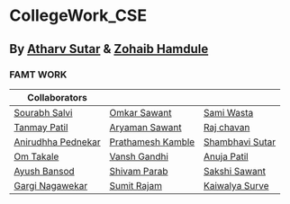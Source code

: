 # CollegeWork_CSE
## By [Atharv Sutar](https://t.me/ATANYTHING) & [Zohaib Hamdule](https://github.com/zohaib2002)

### FAMT WORK

|               Collaborators                    |                                                  |                                                 |
| -----------------------------------------------| :------------------------------------------------| :-----------------------------------------------|
| [Sourabh Salvi](https://t.me/sourabh_salvi_45) | [Omkar Sawant](https://t.me/OmkarSawant53)       | [Sami Wasta](https://github.com/samiwasta)      |
| [Tanmay Patil](https://t.me/tanu10903)         | [Aryaman Sawant](https://t.me/aryaman0910)       | [Raj chavan](https://www.linkedin.com/mwlite/in/raj-chavan-b36651221)                                       |
| [Anirudhha Pednekar](https://t.me/niruddha12)  | [Prathamesh Kamble](https://t.me/PRATHAMESH89)   |  [Shambhavi Sutar](https://github.com/SBS-WORLD)|
| [Om Takale](https://t.me/O_MTakale)            | [Vansh Gandhi](https://t.me/VANSHGANDHI)         |  [Anuja Patil]()                                |   
| [Ayush Bansod](https://t.me/AyushB98)          | [Shivam Parab](https://t.me/shivamparab24)       |  [Sakshi Sawant](https://github.com/Sonu2022)   |
| [Gargi Nagawekar](https://github.com/gun006)   | [Sumit Rajam](https://github.com/SumitRajam)     |    [Kaiwalya Surve](https://github.com/Kal-Spacewalker)           |
